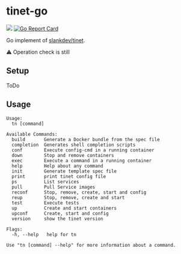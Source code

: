 # tinet-go

![](https://github.com/ak1ra24/tinet-go/workflows/golangci/badge.svg)
[![Go Report Card](https://goreportcard.com/badge/github.com/ak1ra24/tinet-go)](https://goreportcard.com/report/github.com/ak1ra24/tinet-go)

Go implement of [slankdev/tinet](https://github.com/slankdev/tinet).

:warning: Operation check is still

## Setup
ToDo

## Usage

```
Usage:
  tn [command]

Available Commands:
  build       Generate a Docker bundle from the spec file
  completion  Generates shell completion scripts
  conf        Execute config-cmd in a running container
  down        Stop and remove containers
  exec        Execute a command in a running container
  help        Help about any command
  init        Generate template spec file
  print       print tinet config file
  ps          List services
  pull        Pull Service images
  reconf      Stop, remove, create, start and config
  reup        Stop, remove, create and start
  test        Execute tests
  up          Create and start containers
  upconf      Create, start and config
  version     show the tinet version

Flags:
  -h, --help   help for tn

Use "tn [command] --help" for more information about a command.

```
